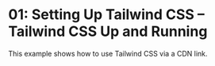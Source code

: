 # 01: Setting Up Tailwind CSS – Tailwind CSS Up and Running

This example shows how to use Tailwind CSS via a CDN link.
